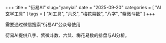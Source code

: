 +++
title = "衍易AI"
slug="yanyiai"
date = "2025-09-20"
categories = [
    "AI玄学工具"
]
tags = [
    "AI工具",
    "六爻",
    "梅花易数",
    "八字",
    "紫微斗数"
]
+++

需要通过微信搜索"衍易AI"公众号使用

衍易AI提供八字、紫微斗数、六爻、梅花易数的排盘与AI分析。